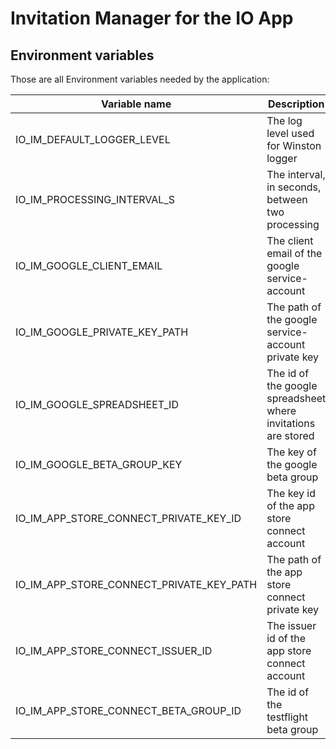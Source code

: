 # Invitation Manager for the IO App

## Environment variables

Those are all Environment variables needed by the application:

| Variable name       | Description                                                   | type    | default                                            |
|---------------------|---------------------------------------------------------------|---------|----------------------------------------------------|
| IO_IM_DEFAULT_LOGGER_LEVEL   | The log level used for Winston logger                         | loglevel | info                                              |
| IO_IM_PROCESSING_INTERVAL_S | The interval, in seconds, between two processing | number | 3600 |
| IO_IM_GOOGLE_CLIENT_EMAIL | The client email of the google service-account | string | |
| IO_IM_GOOGLE_PRIVATE_KEY_PATH | The path of the google service-account private key | string | |
| IO_IM_GOOGLE_SPREADSHEET_ID | The id of the google spreadsheet where invitations are stored | string | |  
| IO_IM_GOOGLE_BETA_GROUP_KEY | The key of the google beta group | string | |
| IO_IM_APP_STORE_CONNECT_PRIVATE_KEY_ID | The key id of the app store connect account | string | |
| IO_IM_APP_STORE_CONNECT_PRIVATE_KEY_PATH | The path of the app store connect private key | string | |
| IO_IM_APP_STORE_CONNECT_ISSUER_ID | The issuer id of the app store connect account | string | |
| IO_IM_APP_STORE_CONNECT_BETA_GROUP_ID | The id of the testflight beta group | string | |